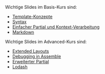 Wichtige Slides im Basis-Kurs sind:

- [Template-Konzepte](assemble-basics.html#/3)
- [Syntax](assemble-basics.html#/5)
- [Einfacher Partial und Kontext-Verarbeitung](assemble-basics.html#/10/1)
- [Markdown](assemble-basics.html#/14)


Wichtige Slides im Advanced-Kurs sind:

- [Extended Layouts](assemble-advanced.html#/2)
- [Debugging in Assemble](assemble-advanced.html#/8)
- [Erweiterter Partial](assemble-advanced.html#/10)
- [Lodash](assemble-advanced.html#/13)